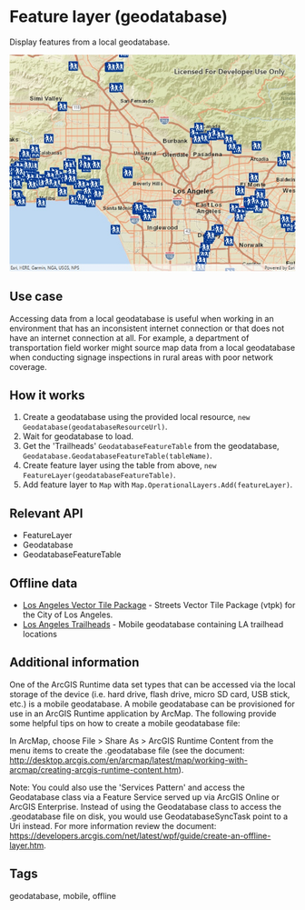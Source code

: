 # Feature layer (geodatabase)

Display features from a local geodatabase.

![Image of feature layer geodatabase](FeatureLayerGeodatabase.jpg)

## Use case

Accessing data from a local geodatabase is useful when working in an environment that has an inconsistent internet connection or that does not have an internet connection at all. For example, a department of transportation field worker might source map data from a local geodatabase when conducting signage inspections in rural areas with poor network coverage. 

## How it works

1. Create a geodatabase using the provided local resource, `new Geodatabase(geodatabaseResourceUrl)`.
2. Wait for geodatabase to load.
3. Get the 'Trailheads' `GeodatabaseFeatureTable` from the geodatabase, `Geodatabase.GeodatabaseFeatureTable(tableName)`.
4. Create feature layer using the table from above, `new FeatureLayer(geodatabaseFeatureTable)`.
5. Add feature layer to `Map` with `Map.OperationalLayers.Add(featureLayer)`.

## Relevant API

* FeatureLayer
* Geodatabase
* GeodatabaseFeatureTable

## Offline data

* [Los Angeles Vector Tile Package](https://www.arcgis.com/home/item.html?id=d9f8ce6f6ac84b90a665a861d71a5d0a) - Streets Vector Tile Package (vtpk) for the City of Los Angeles.
* [Los Angeles Trailheads](https://www.arcgis.com/home/item.html?id=2b0f9e17105847809dfeb04e3cad69e0) - Mobile geodatabase containing LA trailhead locations

## Additional information

One of the ArcGIS Runtime data set types that can be accessed via the local storage of the device (i.e. hard drive, flash drive, micro SD card, USB stick, etc.) is a mobile geodatabase. A mobile geodatabase can be provisioned for use in an ArcGIS Runtime application by ArcMap. The following provide some helpful tips on how to create a mobile geodatabase file:

In ArcMap, choose File > Share As > ArcGIS Runtime Content from the menu items to create the .geodatabase file (see the document: http://desktop.arcgis.com/en/arcmap/latest/map/working-with-arcmap/creating-arcgis-runtime-content.htm). 

Note: You could also use the 'Services Pattern' and access the Geodatabase class via a Feature Service served up via ArcGIS Online or ArcGIS Enterprise. Instead of using the Geodatabase class to access the .geodatabase file on disk, you would use GeodatabaseSyncTask point to a Uri instead. For more information review the document: https://developers.arcgis.com/net/latest/wpf/guide/create-an-offline-layer.htm.

## Tags

geodatabase, mobile, offline